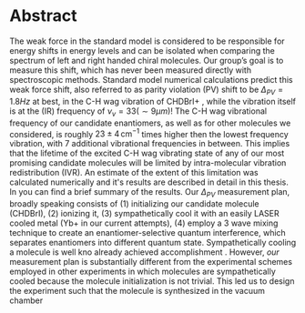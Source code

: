 # Abstract
The weak force in the standard model is considered to be responsible for energy shifts in energy levels and can be isolated when comparing the spectrum of left and right handed chiral molecules. Our group’s goal is to measure this shift, which has never been measured directly with spectroscopic methods.
Standard model numerical calculations predict this weak force shift, also referred to as parity violation (PV) shift to be $\Delta_{PV} = 1.8Hz$ at best, in the C-H wag vibration of CHDBrI+ <!--TODO: Cite-->, while the vibration itself is at the (IR) frequency of $\nu_v = 33 (\sim 9 \mu m)$!
The C-H wag vibrational frequency of our candidate enantiomers, as well as for other molecules we considered, is roughly $23\pm 4 \,\mathrm{cm^{-1}}$ times higher then the lowest frequency vibration, with 7 additional vibrational frequencies in between. This implies that the lifetime of the excited C-H wag vibrating state of any of our most promising candidate molecules will be limited by intra-molecular vibration redistribution (IVR). An estimate of the extent of this limitation was calculated numerically and it's results are described in detail in this thesis. In <!--TODO: cite--> you can find a brief summary of the results.
Our $\Delta_{PV}$ measurement plan, broadly speaking consists of (1) initializing our candidate molecule (CHDBrI), (2) ionizing it, (3) sympathetically cool it with an easily LASER cooled metal (Yb+ in our current attempts), (4) employ a 3 wave mixing technique to create an enantiomer-selective quantum interference, which separates enantiomers into different quantum state. <!--TODO: Cite Itay's thesis, or our group's articles, an article about sympathetic cooling-->
Sympathetically cooling a molecule is well kno already achieved accomplishment <!--TODO: Cite a few examples -->. However, _our_ measurement plan is substantially different from the experimental schemes employed in other experiments in which molecules are sympathetically cooled because the molecule initialization is not trivial. This led us to design the experiment such that the molecule is synthesized in the vacuum chamber 
<!--stackedit_data:
eyJoaXN0b3J5IjpbLTEwOTYzNjY5NTksLTEzNDcxMDcwNTcsLT
YwNDA2MzAxLC0zNjg2NjA4ODcsLTEyNjEyMzAwMzcsNTQxNTA1
NDgwLDE3NjQ3NDU5MzksMTEzNjMzMDk0NCwtMTk2MzE3ODA0LD
c1ODA3NzY3NSwtMTg1NTIzMzk5MiwtMjA4ODc0NjYxMiwtMzMy
NDU1MzYzXX0=
-->